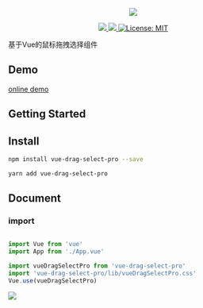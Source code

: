 <p align="center">
  <img src="https://github.com/singmeToSE/vue-drag-select/raw/master/src/assets/imgs/logo.png">
</p>
<p align="center">
  <a href="https://www.travis-ci.org/JanssenZhang/vue-drag-select" target="_blank">
    <img src="https://travis-ci.org/JanssenZhang/vue-drag-select.svg?branch=master"/>
  </a>
  <a href="https://www.npmjs.com/package/vue-drag-select-pro" target="_blank">
    <img src="https://img.shields.io/npm/v/vue-drag-select-pro"/>
  </a>
  <a href="https://github.com/JanssenZhang/vue-drag-select/blob/master/LICENSE" target="_blank">
    <img alt="License: MIT" src="https://img.shields.io/badge/License-MIT-yellow.svg"/>
  </a>
</p>

基于Vue的鼠标拖拽选择组件

## Demo

[online demo](https://janssenzhang.github.io/vue-drag-select/)

## Getting Started

## Install

```sh
npm install vue-drag-select-pro --save
```

```sh
yarn add vue-drag-select-pro
```

## Document

### import

``` javascript {3,4,5}

import Vue from 'vue'
import App from './App.vue'

import vueDragSelectPro from 'vue-drag-select-pro'
import 'vue-drag-select-pro/lib/vueDragSelectPro.css'
Vue.use(vueDragSelectPro)

```

![](https://github.com/singmeToSE/vue-drag-select/raw/master/src/assets/imgs/readme.gif)
